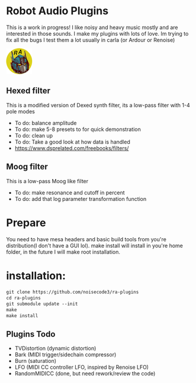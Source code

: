 # Robot Audio Plugins
This is a work in progress! I like noisy and heavy music mostly and are interested in those sounds. I make my plugins with lots of love.
Im trying to fix all the bugs I test them a lot usually in carla (or Ardour or Renoise)

![screenshot](https://raw.githubusercontent.com/noisecode3/ra-plugins/main/extra/RobotAudioLogoTransparent.png "Beta Logo")

## Hexed filter
This is a modified version of Dexed synth filter, its a low-pass filter with 1-4 pole modes

 - To do: balance amplitude
 - To do: make 5-8 presets to for quick demonstration
 - To do: clean up
 - To do: Take a good look at how data is handled
 - https://www.dsprelated.com/freebooks/filters/

## Moog filter
This is a low-pass Moog like filter

 - To do: make resonance and cutoff in percent
 - To do: add that log parameter transformation function


# Prepare
You need to have mesa headers and basic build tools from you're distribution(I don't have a GUI lol).
make install will install in you're home folder, in the future I will make root installation.

installation:
=============

    git clone https://github.com/noisecode3/ra-plugins
    cd ra-plugins
    git submodule update --init
    make
    make install

## Plugins Todo
 - TVDistortion (dynamic distortion)
 - Bark (MIDI trigger/sidechain compressor)
 - Burn (saturation)
 - LFO (MIDI CC controller LFO, inspired by Renoise LFO)
 - RandomMIDICC (done, but need rework/review the code)
